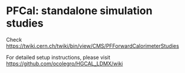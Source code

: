 # PFCal: standalone simulation studies

Check https://twiki.cern.ch/twiki/bin/view/CMS/PFForwardCalorimeterStudies

For detailed setup instructions, please visit https://github.com/ocolegro/HGCAL_LDMX/wiki
